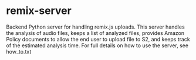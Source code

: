 remix-server
============

Backend Python server for handling remix.js uploads. This server handles the analysis of audio files, 
keeps a list of analyzed files, provides Amazon Policy documents to allow the end user to upload file to S2, 
and keeps track of the estimated analysis time.  For full details on how to use the server, see how_to.txt

